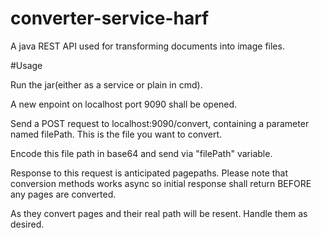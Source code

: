 # converter-service-harf
A java REST API used for transforming documents into image files.

#Usage

Run the jar(either as a service or plain in cmd).

A new enpoint on localhost port 9090 shall be opened.

Send a POST request to localhost:9090/convert, containing a parameter named filePath. This is the file you want to convert.

Encode this file path in base64 and send via "filePath" variable.

Response to this request is anticipated pagepaths. Please note that conversion methods works async so initial response shall return BEFORE any pages are converted.

As they convert pages and their real path will be resent. Handle them as desired.
